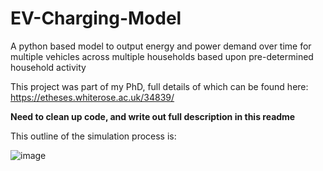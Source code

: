 # EV-Charging-Model
A python based model to output energy and power demand over time for multiple vehicles across multiple households based upon pre-determined household activity

This project was part of my PhD, full details of which can be found here: https://etheses.whiterose.ac.uk/34839/

**Need to clean up code, and write out full description in this readme**

This outline of the simulation process is:

![image](https://github.com/user-attachments/assets/fbc0a5dc-8848-49e5-98e8-8634685ffb6c)
